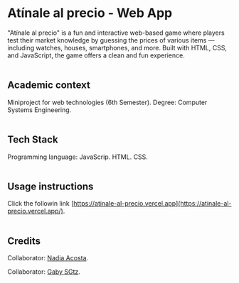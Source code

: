 # Atínale al precio - Web App
"Atínale al precio" is a fun and interactive web-based game where players test their market knowledge by guessing the prices of various items — including watches, houses, smartphones, and more. 
Built with HTML, CSS, and JavaScript, the game offers a clean and fun experience.
<br/><br/>
## Academic context
Miniproject for web technologies (6th Semester).
Degree: Computer Systems Engineering.
<br/><br/>
## Tech Stack
Programming language: JavaScrip.
HTML.
CSS.
<br/><br/>
## Usage instructions
Click the followin link [https://atinale-al-precio.vercel.app](https://atinale-al-precio.vercel.app/).
<br/><br/>
## Credits
Collaborator: [Nadia Acosta](https://github.com/NadiaAcostaM).

Collaborator: [Gaby SGtz](https://github.com/GabySGtz).
